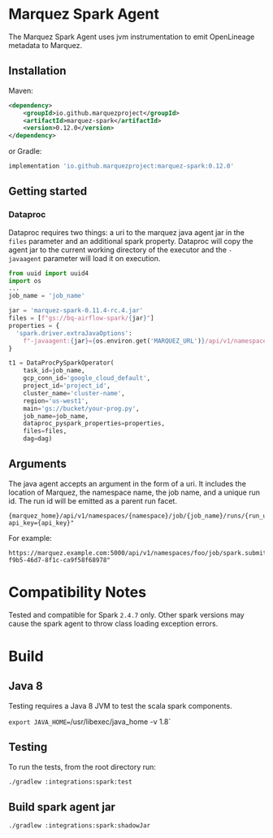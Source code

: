 # Marquez Spark Agent

The Marquez Spark Agent uses jvm instrumentation to emit OpenLineage metadata to Marquez. 

## Installation

Maven:

```xml
<dependency>
    <groupId>io.github.marquezproject</groupId>
    <artifactId>marquez-spark</artifactId>
    <version>0.12.0</version>
</dependency>
```

or Gradle:

```groovy
implementation 'io.github.marquezproject:marquez-spark:0.12.0'
```

## Getting started

### Dataproc

Dataproc requires two things: a uri to the marquez java agent jar in the `files` parameter and 
an additional spark property. Dataproc will copy the agent jar to the current working directory of the
executor and the `-javaagent` parameter will load it on execution.

```python
from uuid import uuid4
import os
...
job_name = 'job_name'

jar = 'marquez-spark-0.11.4-rc.4.jar'
files = [f"gs://bq-airflow-spark/{jar}"]
properties = {
  'spark.driver.extraJavaOptions':
    f"-javaagent:{jar}={os.environ.get('MARQUEZ_URL')}/api/v1/namespaces/{os.getenv('MARQUEZ_NAMESPACE', 'default')}/jobs/{job_name}/runs/{uuid4()}?api_key={os.environ.get('MARQUEZ_API_KEY')}"
}

t1 = DataProcPySparkOperator(
    task_id=job_name,
    gcp_conn_id='google_cloud_default',
    project_id='project_id',
    cluster_name='cluster-name',
    region='us-west1',
    main='gs://bucket/your-prog.py',
    job_name=job_name,
    dataproc_pyspark_properties=properties,
    files=files,
    dag=dag)
```

## Arguments

The java agent accepts an argument in the form of a uri. It includes the location of Marquez, the 
namespace name, the job name, and a unique run id. The run id will be emitted as a parent run 
facet.
```
{marquez_home}/api/v1/namespaces/{namespace}/job/{job_name}/runs/{run_uuid}?api_key={api_key}"

```
For example:
```
https://marquez.example.com:5000/api/v1/namespaces/foo/job/spark.submit_job/runs/a95858ad-f9b5-46d7-8f1c-ca9f58f68978"
```

# Compatibility Notes
Tested and compatible for Spark `2.4.7` only. Other spark versions may cause the spark agent to throw class loading exception errors.

# Build

## Java 8

Testing requires a Java 8 JVM to test the scala spark components. 

`export JAVA_HOME=`/usr/libexec/java_home -v 1.8`

## Testing

To run the tests, from the root directory run:

```sh
./gradlew :integrations:spark:test
```

## Build spark agent jar

```sh
./gradlew :integrations:spark:shadowJar
```
